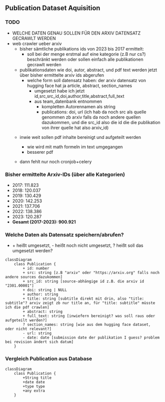 ## Publication Dataset Aquisition
### TODO
+ WELCHE DATEN GENAU SOLLEN FÜR DEN ARXIV DATENSATZ GECRAWLT WERDEN
+ web crawler ueber arxiv
	+ bisher sämtliche publikations ids von 2023 bis 2017 ermittelt: 
		- soll bei der menge erstmal auf eine kategorie (z.B nur cs?) beschränkt werden oder sollen einfach alle publikationen gecrawlt werden
	+ publikationsdaten wie doi, autor, abstract, und pdf text werden jetzt über bisher ermittelte arxiv ids abgerufen
		- welche form soll datensatz haben: der arxiv datensatz von hugging face hat ja article, abstract, section_names
			- umgesetzt habe ich jetzt id,src,src_id,doi,author,title,abstract,full_text
			- aus team_datenbank entnommen
				- kompletten Autorennamen als string
				- publications: doi, url (ich hab da noch src als quelle genommen zb arxiv falls da noch andere quellen dazukommen, und die src_id also die id die die publikation von ihrer quelle hat also arxiv_id)
	- inwie weit sollen pdf inhalte bereinigt und aufgeteilt werden
		- wie wird mit math formeln im text umgegangen
		- besserer pdf 
		
	- dann fehlt nur noch cronjob+celery
### Bisher ermittelte Arxiv-IDs (über alle Kategorien)
- 2017: 111.823
- 2018: 120.037
- 2019: 130.429
- 2020: 142.253
- 2021: 137.706
- 2022: 138.386
- 2023: 120.287
- **Gesamt (2017-2023): 900.921**
### Welche Daten als Datensatz speichern/abrufen?
- \+ heißt umgesetzt, \- heißt noch nicht umgesetzt, \? heißt soll das umgesetzt werden?
```mermaid
classDiagram
    class Publication {
        + id: number
        + src: string [z.B "arxiv" oder "https://arxiv.org" falls noch andere sources dazukommen]
        + src_id: string [source-abhängige id z.B. die arxiv id "2301.00001"]
        + doi: string | NULL
        + author: string
        + title: string [subtitle direkt mit drin, also "title: subtitle"? arxiv zeigt zb nur title an, für "title: subtitle" müsste ich die pdf crawlen]
        + abstract: string
        + full_text: string [inwiefern bereinigt? was soll raus oder aufgeteilt werden?]
        ? section_names: string [wie aus dem hugging face dataset, oder nicht relevant?]
        - url: string
        - date: date [submission date der publikation I guess? problem bei revision ändert sich datum]
    }

```
### Vergleich Publication aus Database
```mermaid
classDiagram
    class Publication {
        +String title
        +date date
        +type type
        +any extra
    }
```